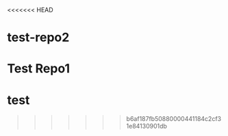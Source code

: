 <<<<<<< HEAD
# test-repo2
Test Repo1
=======
# test
>>>>>>> b6af187fb50880000441184c2cf31e84130901db
